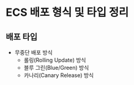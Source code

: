 # ECS 배포 형식 및 타입 정리

## 배포 타입

- 무중단 배포 방식
  - 롤링(Rolling Update) 방식
  - 블루 그린(Blue/Green) 방식
  - 카나리(Canary Release) 방식